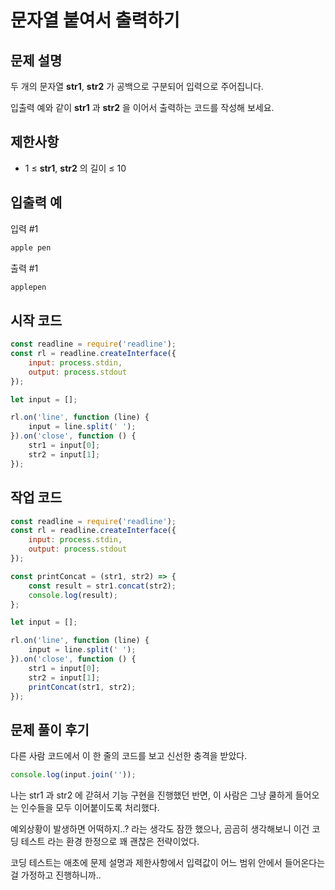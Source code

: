 # 문자열 붙여서 출력하기

## 문제 설명
두 개의 문자열 **str1**, **str2** 가 공백으로 구분되어 입력으로 주어집니다.

입출력 예와 같이 **str1** 과 **str2** 을 이어서 출력하는 코드를 작성해 보세요.

## 제한사항
* 1 ≤ **str1**, **str2** 의 길이 ≤ 10

## 입출력 예
입력 #1

```bash
apple pen
```

출력 #1

```bash
applepen
```

## 시작 코드
```javascript
const readline = require('readline');
const rl = readline.createInterface({
    input: process.stdin,
    output: process.stdout
});

let input = [];

rl.on('line', function (line) {
    input = line.split(' ');
}).on('close', function () {
    str1 = input[0];
    str2 = input[1];
});
```

## 작업 코드
```javascript
const readline = require('readline');
const rl = readline.createInterface({
    input: process.stdin,
    output: process.stdout
});

const printConcat = (str1, str2) => {
    const result = str1.concat(str2);
    console.log(result);
};

let input = [];

rl.on('line', function (line) {
    input = line.split(' ');
}).on('close', function () {
    str1 = input[0];
    str2 = input[1];
    printConcat(str1, str2);
});
```
## 문제 풀이 후기
다른 사람 코드에서 이 한 줄의 코드를 보고 신선한 충격을 받았다.

```javascript
console.log(input.join(''));
```

나는 str1 과 str2 에 갇혀서 기능 구현을 진행했던 반면, 이 사람은 그냥 쿨하게 들어오는 인수들을 모두 이어붙이도록 처리했다.

예외상황이 발생하면 어떡하지..? 라는 생각도 잠깐 했으나, 곰곰히 생각해보니 이건 코딩 테스트 라는 환경 한정으로 꽤 괜찮은 전략이었다.

코딩 테스트는 애초에 문제 설명과 제한사항에서 입력값이 어느 범위 안에서 들어온다는 걸 가정하고 진행하니까..